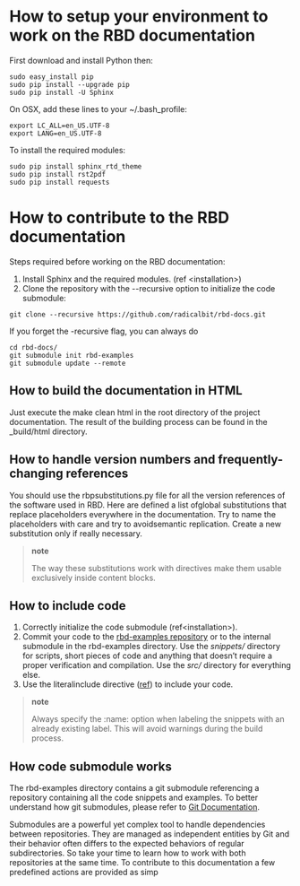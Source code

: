 
How to setup your environment to work on the RBD documentation
==============================================================

First download and install Python then:

    sudo easy_install pip
    sudo pip install --upgrade pip
    sudo pip install -U Sphinx

On OSX, add these lines to your ~/.bash\_profile:

    export LC_ALL=en_US.UTF-8
    export LANG=en_US.UTF-8

To install the required modules:

    sudo pip install sphinx_rtd_theme
    sudo pip install rst2pdf
    sudo pip install requests

How to contribute to the RBD documentation
==========================================

Steps required before working on the RBD documentation:

1.  Install Sphinx and the required modules. (ref &lt;installation&gt;)
2.  Clone the repository with the --recursive option to initialize the code submodule:

<!-- -->

    git clone --recursive https://github.com/radicalbit/rbd-docs.git

If you forget the -recursive flag, you can always do

    cd rbd-docs/
    git submodule init rbd-examples
    git submodule update --remote

How to build the documentation in HTML
--------------------------------------

Just execute the make clean html in the root directory of the project documentation. The result of the building process can be found in the \_build/html directory.

How to handle version numbers and frequently-changing references
----------------------------------------------------------------

You should use the rbpsubstitutions.py file for all the version references of the software used in RBD. Here are defined a list ofglobal substitutions that replace placeholders everywhere in the documentation. Try to name the placeholders with care and try to avoidsemantic replication. Create a new substitution only if really necessary.

> **note**
>
> The way these substitutions work with directives make them usable exclusively inside content blocks.

How to include code
-------------------
1.  Correctly initialize the code submodule (ref&lt;installation&gt;).    
2.  Commit your code to the [rbd-examples repository] or to the internal submodule in the rbd-examples directory. Use the *snippets/* directory for scripts, short pieces of code and anything that doesn’t require a proper verification and compilation. Use the *src/* directory for everything else.
3.  Use the literalinclude directive ([ref]) to include your code.

> **note**
>
> Always specify the :name: option when labeling the snippets with an already existing label. This will avoid warnings during the build process.

How code submodule works
------------------------

The rbd-examples directory contains a git submodule referencing a repository containing all the code snippets and examples. To better understand how git submodules, please refer to [Git Documentation].

Submodules are a powerful yet complex tool to handle dependencies between repositories. They are managed as independent entities by Git and their behavior often differs to the expected behaviors of regular subdirectories. So take your time to learn how to work with both repositories at the same time. To contribute to this documentation a few predefined actions are provided as simp

[rbd-examples repository]: %3Chttps://github.com/radicalbit/rbp-docs%3E
[ref]: http://www.sphinx-doc.org/en/stable/markup/code.html#directive-literalinclude
[Git Documentation]: https://git-scm.com/docs/git-submodule
